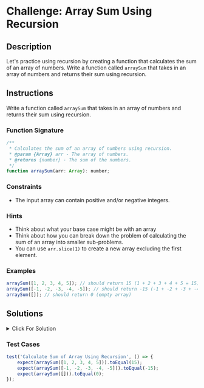 # Challenge: Array Sum Using Recursion

## Description

Let's practice using recursion by creating a function that calculates the sum of an array of numbers. Write a function called `arraySum` that takes in an array of numbers and returns their sum using recursion.

## Instructions

Write a function called `arraySum` that takes in an array of numbers and returns their sum using recursion.

### Function Signature

```js
/**
 * Calculates the sum of an array of numbers using recursion.
 * @param {Array} arr - The array of numbers.
 * @returns {number} - The sum of the numbers.
 */
function arraySum(arr: Array): number;
```

### Constraints

-   The input array can contain positive and/or negative integers.

### Hints

-   Think about what your base case might be with an array
-   Think about how you can break down the problem of calculating the sum of an array into smaller sub-problems.
-   You can use `arr.slice(1)` to create a new array excluding the first element.

### Examples

```js
arraySum([1, 2, 3, 4, 5]); // should return 15 (1 + 2 + 3 + 4 + 5 = 15)
arraySum([-1, -2, -3, -4, -5]); // should return -15 (-1 + -2 + -3 + -4 + -5 = -15)
arraySum([]); // should return 0 (empty array)
```

## Solutions

<details>
  <summary>Click For Solution</summary>

```js
function arraySum(arr) {
    if (arr.length === 0) {
        return 0;
    } else {
        return arr[0] + arraySum(arr.slice(1));
    }
}
```

### Explanation

-   The `arraySum` function uses a recursive approach to calculate the sum of an array of numbers.
-   The base case is when the array is empty. In this case, the function returns 0, as the sum of an empty array is 0.
-   In the recursive case, the function adds the first element of the array (`arr[0]`) to the sum of the rest of the array (`arraySum(arr.slice(1))`).
-   The recursion continues until the array becomes empty and the base case is reached.

Here's a breakdown of how the recursion progresses when calculating the sum of [1, 2, 3, 4, 5]:

-   `arraySum([1, 2, 3, 4, 5])` returns 1 + arraySum([2, 3, 4, 5])
-   `arraySum([2, 3, 4, 5])` returns 2 + arraySum([3, 4, 5])
-   `arraySum([3, 4, 5])` returns 3 + arraySum([4, 5])
-   `arraySum([4, 5])` returns 4 + arraySum([5])
-   `arraySum([5])` returns 5 + arraySum([])
-   `arraySum([])` reaches the base case and returns 0
-   At this point, the recursive calls start "unwinding," and the values are added up:

-   5 + 0 = 5 Returned from arraySum([5])
-   4 + 5 = 9 Returned from arraySum([4, 5])
-   3 + 9 = 12 Returned from arraySum([3, 4, 5])
-   2 + 12 = 14 Returned from arraySum([2, 3, 4, 5])
-   1 + 14 = 15 Returned from arraySum[1, 2, 3, 4, 5]

So, the final result is 15, which is the sum of all the numbers in the original array [1, 2, 3, 4, 5].

</details>

### Test Cases

```js
test('Calculate Sum of Array Using Recursion', () => {
    expect(arraySum([1, 2, 3, 4, 5])).toEqual(15);
    expect(arraySum([-1, -2, -3, -4, -5])).toEqual(-15);
    expect(arraySum([])).toEqual(0);
});
```
